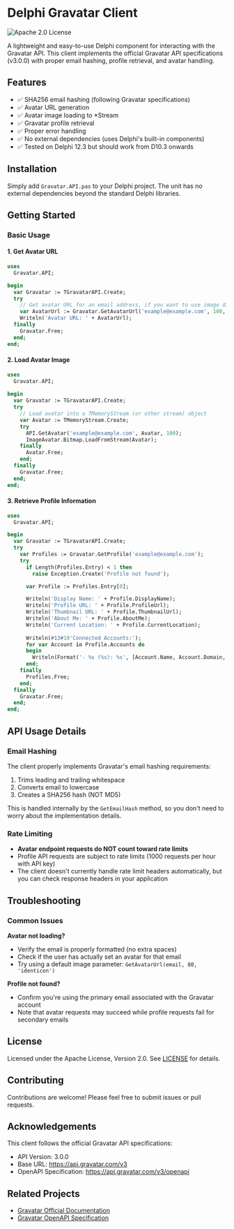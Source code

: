 # Delphi Gravatar Client

![Apache 2.0 License](https://img.shields.io/badge/License-Apache%202.0-blue.svg)

A lightweight and easy-to-use Delphi component for interacting with the Gravatar API. This client implements the official Gravatar API specifications (v3.0.0) with proper email hashing, profile retrieval, and avatar handling.

## Features

- ✅ SHA256 email hashing (following Gravatar specifications)
- ✅ Avatar URL generation
- ✅ Avatar image loading to *Stream
- ✅ Gravatar profile retrieval
- ✅ Proper error handling
- ✅ No external dependencies (uses Delphi's built-in components)
- ✅ Tested on Delphi 12.3 but should work from D10.3 onwards

## Installation

Simply add `Gravatar.API.pas` to your Delphi project. The unit has no external dependencies beyond the standard Delphi libraries.

## Getting Started

### Basic Usage

#### 1. Get Avatar URL

```pascal
uses
  Gravatar.API;

begin
  var Gravatar := TGravatarAPI.Create;
  try
    // Get avatar URL for an email address, if you want to use image directly or in a web page
    var AvatarUrl := Gravatar.GetAvatarUrl('example@example.com', 100, 'identicon');
    Writeln('Avatar URL: ' + AvatarUrl);
  finally
    Gravatar.Free;
  end;
end;
```

#### 2. Load Avatar Image

```pascal
uses
  Gravatar.API;
 
begin
  var Gravatar := TGravatarAPI.Create;
  try
    // Load avatar into a TMemoryStream (or other stream) object
    var Avatar := TMemoryStream.Create;
    try
      API.GetAvatar('example@example.com', Avatar, 100);
      ImageAvatar.Bitmap.LoadFromStream(Avatar);
    finally
      Avatar.Free;
    end;
  finally
    Gravatar.Free;
  end;
end;
```

#### 3. Retrieve Profile Information

```pascal
uses
  Gravatar.API;

begin
  var Gravatar := TGravatarAPI.Create;
  try
    var Profiles := Gravatar.GetProfile('example@example.com');
    try
      if Length(Profiles.Entry) < 1 then
        raise Exception.Create('Profile not found');

      var Profile := Profiles.Entry[0];

      Writeln('Display Name: ' + Profile.DisplayName);
      Writeln('Profile URL: ' + Profile.ProfileUrl);
      Writeln('Thumbnail URL: ' + Profile.ThumbnailUrl);
      Writeln('About Me: ' + Profile.AboutMe);
      Writeln('Current Location: ' + Profile.CurrentLocation);
      
      Writeln(#13#10'Connected Accounts:');
      for var Account in Profile.Accounts do
      begin
        Writeln(Format('- %s (%s): %s', [Account.Name, Account.Domain, Account.URL]));
      end;
    finally
      Profiles.Free;
    end;
  finally
    Gravatar.Free;
  end;
end;
```

## API Usage Details

### Email Hashing

The client properly implements Gravatar's email hashing requirements:
1. Trims leading and trailing whitespace
2. Converts email to lowercase
3. Creates a SHA256 hash (NOT MD5)

This is handled internally by the `GetEmailHash` method, so you don't need to worry about the implementation details.

### Rate Limiting

- **Avatar endpoint requests do NOT count toward rate limits**
- Profile API requests are subject to rate limits (1000 requests per hour with API key)
- The client doesn't currently handle rate limit headers automatically, but you can check response headers in your application

## Troubleshooting

### Common Issues

**Avatar not loading?**
- Verify the email is properly formatted (no extra spaces)
- Check if the user has actually set an avatar for that email
- Try using a default image parameter: `GetAvatarUrl(email, 80, 'identicon')`

**Profile not found?**
- Confirm you're using the primary email associated with the Gravatar account
- Note that avatar requests may succeed while profile requests fail for secondary emails

## License

Licensed under the Apache License, Version 2.0. See [LICENSE](LICENSE) for details.

## Contributing

Contributions are welcome! Please feel free to submit issues or pull requests.

## Acknowledgements

This client follows the official Gravatar API specifications:
- API Version: 3.0.0
- Base URL: https://api.gravatar.com/v3
- OpenAPI Specification: https://api.gravatar.com/v3/openapi

## Related Projects

- [Gravatar Official Documentation](https://docs.gravatar.com/rest/api-data-specifications/)
- [Gravatar OpenAPI Specification](https://api.gravatar.com/v3/openapi)
